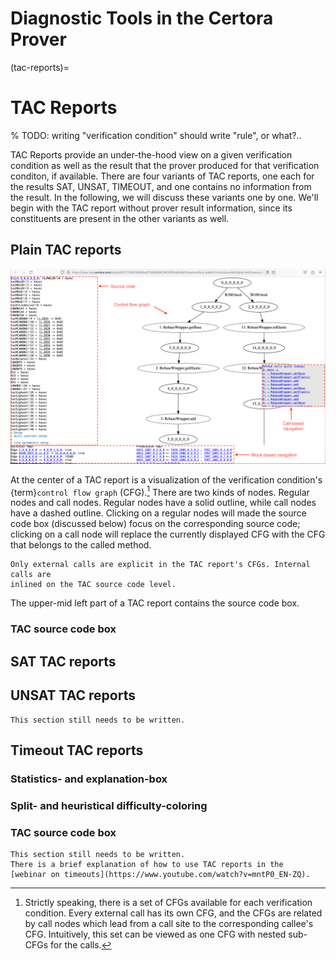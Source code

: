 Diagnostic Tools in the Certora Prover
======================================


(tac-reports)=
# TAC Reports

% TODO: writing "verification condition" should write "rule", or what?..

TAC Reports provide an under-the-hood view on a given verification condition as
well as the result that the prover produced for that verification conditon, if
available. There are four variants of TAC reports, one each for the results SAT,
UNSAT, TIMEOUT, and one contains no information from the result. In the
following, we will discuss these variants one by one. We'll begin with the TAC
report without prover result information, since its constituents are present in
the other variants as well.

## Plain TAC reports

![Example of a plain TAC report](rebase-tac-report-plain-annotated.png)

At the center of a TAC report is a visualization of the verification condition's
{term}`control flow graph` (CFG).[^nested-cfg] There are two kinds of nodes.
Regular nodes and call nodes. Regular nodes have a solid outline, while call
nodes have a dashed outline. Clicking on a regular nodes will made the source
code box (discussed below) focus on the corresponding source code; clicking on a
call node will replace the currently displayed CFG with the CFG that belongs to
the called method. 

```{note}
Only external calls are explicit in the TAC report's CFGs. Internal calls are 
inlined on the TAC source code level.
```

[^nested-cfg]: Strictly speaking, there is a set of CFGs available for each
    verification condition. Every external call has its own CFG, and the CFGs
    are related by call nodes which lead from a call site to the corresponding
    callee's CFG. Intuitively, this set can be viewed as one CFG with nested 
    sub-CFGs for the calls.

The upper-mid left part of a TAC report contains the source code box.



### TAC source code box

## SAT TAC reports


## UNSAT TAC reports

```{todo}
This section still needs to be written.
```

## Timeout TAC reports

### Statistics- and explanation-box

### Split- and heuristical difficulty-coloring

### TAC source code box


```{todo}
This section still needs to be written.
There is a brief explanation of how to use TAC reports in the 
[webinar on timeouts](https://www.youtube.com/watch?v=mntP0_EN-ZQ).
```
